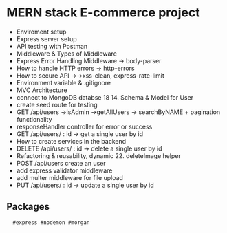 # MERN stack E-commerce project

- Enviroment setup
- Express server setup
- API testing with Postman 
- Middleware & Types of Middleware 
- Express Error Handling Middleware → body-parser 
- How to handle HTTP errors → http-errors 
- How to secure API →→xss-clean, express-rate-limit 
- Environment variable & .gitignore 
- MVC Architecture 
- connect to MongoDB databse 18 14. Schema & Model for User 
- create seed route for testing 
- GET /api/users →isAdmin →getAllUsers → searchByNAME + pagination functionality 
- responseHandler controller for error or success 
- GET /api/users/ : id → get a single user by id 
- How to create services in the backend 
- DELETE /api/users/ : id → delete a single user by id 
- Refactoring & reusability, dynamic 22. deleteImage helper 
- POST /api/users create an user 
- add express validator middleware 
- add multer middleware for file upload 
- PUT /api/users/ : id → update a single user by id


## Packages

```shell 
  #express #nodemon #morgan
```